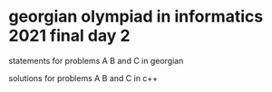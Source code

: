 # georgian olympiad in informatics 2021 final day 2

statements for problems A B and C in georgian

solutions for problems A B and C in c++
